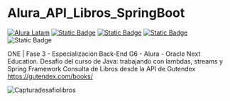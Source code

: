 # Alura_API_Libros_SpringBoot
[![Alura Latam](https://img.shields.io/badge/Alura-Latam-blue?style=flat)](https://www.aluracursos.com/)
[![Static Badge](https://img.shields.io/badge/ONE-Oracle_Next_Education-orange?style=flat&logo=oracle&logoColor=orange)](https://www.oracle.com/co/education/oracle-next-education/) [![Static Badge](https://img.shields.io/badge/IDE-IntelliJ_IDEA-%23ff0534?style=flat&logo=IntelliJ%20IDEA&logoColor=%232196f3)](https://www.jetbrains.com/es-es/idea/) [![Static Badge](https://img.shields.io/badge/Language-Java-%23ff0000?style=flat)](#) ![Static Badge](https://img.shields.io/badge/Spring_Boot-%236DB33F?logo=Spring&logoColor=white)

ONE | Fase 3 - Especialización Back-End G6 - Alura - Oracle Next Education. 
Desafio del curso de Java: trabajando con lambdas, streams y Spring Framework
Consulta de Libros desde la API de Gutendex
https://gutendex.com/books/


![Capturadesafiolibros](https://github.com/nandojmj/Alura_API_Libros_SpringBoot/assets/156966097/9fabf72f-3c86-4ae6-8a38-162b1378d53c)
